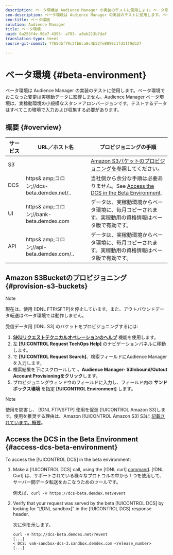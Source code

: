 ```yaml
---
description: ベータ環境は Audience Manager の実装のテストに使用します。ベータ環境でおこなった変更は実稼動データに影響しません。Audience Manager ベータ環境は、実稼動環境の小規模なスタンドアロンバージョンです。テストするデータはすべてこの環境で入力および収集する必要があります。
seo-description: ベータ環境は Audience Manager の実装のテストに使用します。ベータ環境でおこなった変更は実稼動データに影響しません。Audience Manager ベータ環境は、実稼動環境の小規模なスタンドアロンバージョンです。テストするデータはすべてこの環境で入力および収集する必要があります。
seo-title: ベータ環境
solution: Audience Manager
title: ベータ環境
uuid: 6a253f4e-96e7-4395- a783- a8eb213b7daf
translation-type: tm+mt
source-git-commit: 7765dbf79c2fb6ca8c4b52fe8090c1fd11f9db27

---
```



# ベータ環境 {#beta-environment}

ベータ環境は Audience Manager の実装のテストに使用します。ベータ環境でおこなった変更は実稼動データに影響しません。Audience Manager ベータ環境は、実稼動環境の小規模なスタンドアロンバージョンです。テストするデータはすべてこの環境で入力および収集する必要があります。

## 概要 {#overview}

<!-- beta_environment_admin.xml -->

| サービス | URL／ホスト名 | プロビジョニングの手順 |
|--- |--- |--- |
| S3 |  | [Amazon S3バケットのプロビジョニングを参照](admin-beta-environment.md#provision-s3-buckets)してください。 |
| DCS | https&amp; amp;コロン;//dcs-beta.demdex.net/.. | 当社側から余分な手順は必要ありません。See [Access the DCS in the Beta Environment](admin-beta-environment.md#access-dcs-beta-environment). |
| UI | https&amp; amp;コロン;//bank-beta.demdex.com | データは、実稼動環境からベータ環境に、毎月コピーされます。実稼動用の資格情報はベータ版で有効です。 |
| API | https&amp; amp;コロン;//api-beta.demdex.com/.. | データは、実稼動環境からベータ環境に、毎月コピーされます。実稼動用の資格情報はベータ版で有効です。 |

## Amazon S3Bucketのプロビジョニング {#provision-s3-buckets}

>[!NOTE]
>
>現在は、使用 [!DNL FTP/SFTP]を停止しています。また、アウトバウンドデータ転送はベータ環境では動作しません。

受信データ用 [!DNL S3] のバケットをプロビジョニングするには:

1. [**SKUリクエストテクニカルオペレーションのヘルプ**](https://skms.adobe.com/) 機能を使用します。
1. 左 **[!UICONTROL Request TechOps Help]** のナビゲーションパネルに移動します。
1. で **[!UICONTROL Request Search]**、検索フィールドにAudience Managerを入力します。
1. 検索結果を下にスクロールして **、Audience Manager- S3Inbound/Outout Account Provisioningをクリック**&#x200B;します。
1. プロビジョニングウィンドウのフィールドに入力し、フィールド内の **サンドボックス環境** を指定 **[!UICONTROL Environment]** します。

>[!NOTE]
>
>使用を妨害し、 [!DNL FTP/SFTP] 使用を促進 [!UICONTROL Amazon S3]します。使用を推奨する理由は、Amazon [!UICONTROL Amazon S3] S3に [記載されています。概要](https://docs.adobe.com/content/help/en/audience-manager/user-guide/reference/amazon-s3.html)。

## Access the DCS in the Beta Environment {#access-dcs-beta-environment}

To access the [!UICONTROL DCS] in the beta environment:

1. Make a [!UICONTROL DCS] call, using the [!DNL curl] [command](https://curl.haxx.se/docs/manpage.html). [!DNL Curl] は、サポートされている様々なプロトコルの中から 1 つを使用して、サーバー間データ転送をおこなうためのツールです。

   例えば、`curl -v https://dcs-beta.demdex.net/event`

1. Verify that your request was served by the beta [!UICONTROL DCS] by looking for "[!DNL sandbox]" in the [!UICONTROL DCS] response header.

   次に例を示します。

   ```
   curl -v http://dcs-beta.demdex.net/?event
   [...]
   < DCS: va6-sandbox-dcs-3.sandbox.demdex.com <release_number>
   [...]
   ```

<!--
1. Determine the load balancer's endpoint IP addresses.

   Run the `dig` [command](https://en.wikipedia.org/wiki/Dig_(command)) to determine the IP address of the nearest load balancer. The `dig` command queries the Domain Name System and returns the name and IP addresses of the Audience Manager [!UICONTROL Data Collection Servers (DCS)].

   ```
   dig dcs-beta.demdex.net
   ...
   dcs-sandbox-1754093861.us-east-1.elb.amazonaws.com. 60 IN A 52.87.15.51
   dcs-sandbox-1754093861.us-east-1.elb.amazonaws.com. 60 IN A 50.16.150.8
   dcs-sandbox-1754093861.us-east-1.elb.amazonaws.com. 60 IN A 52.2.228.100
   ```

1. Using one of the addresses in the above table, add a static DNS entry in the [!DNL `/etc/hosts`] file.

   On Windows, modify [!DNL `c:\WINDOWS\system32\drivers\etc\hosts`].

   For example:

[!DNL `52.87.15.51 samplepartner.demdex.net`]

   >[!NOTE]
   >
   >The addresses change occasionally, so you must keep your [!DNL /etc/hosts] file up to date.

   Additionally, if you need to set up ID synchronization, you must add a similar entry for [!DNL dpm.demdex.net.]

[!DNL `52.87.15.51 dpm.demdex.net`] [!DNL]. 

1. Make a [!UICONTROL DCS] call, using the `curl` [command](https://curl.haxx.se/docs/manpage.html). Curl is a tool to transfer data from or to a server, using one of many supported protocols.

   For example:

[!DNL `https://<domain>/event?product=camera`] 

1. Verify that your request was served by the beta [!UICONTROL DCS] by looking for "sandbox" in the [!UICONTROL DCS] response header.

   For example:

   ```
   curl -v https://dcs-beta.demdex.net/?event
   [...]
   < DCS: va6-sandbox-dcs-3.sandbox.demdex.com <release_number>
   [...]
   ```
-->